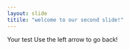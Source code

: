 ```yaml
---
layout: slide
titile: "welcome to our second slide!"
---
```

Your test
Use the left arrow to go back!
